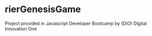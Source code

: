 # rierGenesisGame
Project provided in Javascript Developer Bootcamp by (DIO) Digital Innovation One 
